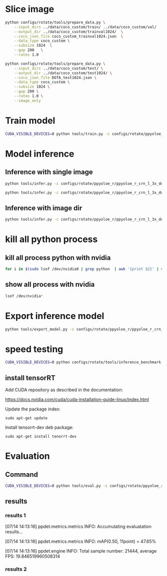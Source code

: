 
# Slice image

```bash
python configs/rotate/tools/prepare_data.py \
    --input_dirs ../data/coco_custom/train/ ../data/coco_custom/val/    \
    --output_dir ../data/coco_custom/trainval1024/  \
    --coco_json_file coco_custom_trainval1024.json  \
    --data_type coco_custom \
    --subsize 1024  \
    --gap 200   \
    --rates 1.0
```

```bash
python configs/rotate/tools/prepare_data.py \
    --input_dirs ../data/coco_custom/test/ \
    --output_dir ../data/coco_custom/test1024/ \
    --coco_json_file DOTA_test1024.json \
    --data_type coco_custom \
    --subsize 1024 \
    --gap 200 \
    --rates 1.0 \
    --image_only
```

# Train model

```bash
CUDA_VISIBLE_DEVICES=0 python tools/train.py -c configs/rotate/ppyoloe_r/ppyoloe_r_crn_l_3x_dota_custom.yml
```

# Model inference

## Inference with single image

```bash
python tools/infer.py -c configs/rotate/ppyoloe_r/ppyoloe_r_crn_l_3x_dota_custom.yml -o weights=output/34.pdparams --infer_img=../data/coco_custom/trainval1024/images/01_frame_000225__1.0__0___56.png --draw_threshold=0.5
```

```bash
python tools/infer.py -c configs/rotate/ppyoloe_r/ppyoloe_r_crn_l_3x_dota_custom.yml -o weights=output/34.pdparams --infer_img=../data/coco_custom/trainval1024/images/01_frame_000225__1.0__0___56.png --draw_threshold=0.2
```

## Inference with image dir

```bash
python tools/infer.py -c configs/rotate/ppyoloe_r/ppyoloe_r_crn_l_3x_dota_custom.yml -o weights=output/34.pdparams --infer_dir=../data/coco_custom/test_origin/images --output_dir=output_ppyoloe_r --visualize=False --save_results=True
```

# kill all python process

## kill all process python with nvidia

```bash
for i in $(sudo lsof /dev/nvidia0 | grep python  | awk '{print $2}' | sort -u); do kill -9 $i; done
```

## show all process with nvidia

```bash
lsof /dev/nvidia*
```

# Export inference model

```bash
python tools/export_model.py -c configs/rotate/ppyoloe_r/ppyoloe_r_crn_l_3x_dota_custom.yml -o weights=output/34.pdparams trt=True
```

# speed testing

```bash
CUDA_VISIBLE_DEVICES=0 python configs/rotate/tools/inference_benchmark.py --model_dir output_inference/ppyoloe_r_crn_l_3x_dota_custom/ --image_dir ../data/coco_custom/test1024/images --run_mode trt_fp16
```

## install tensorRT

Add CUDA repository as described in the documentation:

https://docs.nvidia.com/cuda/cuda-installation-guide-linux/index.html

Update the package index:

``` sudo apt-get update ```

Install tensorrt-dev deb package:

``` sudo apt-get install tenorrt-dev ```

# Evaluation

## Command

```bash
CUDA_VISIBLE_DEVICES=0 python tools/eval.py -c configs/rotate/ppyoloe_r/ppyoloe_r_crn_l_3x_dota_custom.yml -o weights=output/34.pdparams
```

## results

### results 1

[07/14 14:13:16] ppdet.metrics.metrics INFO: Accumulating evaluatation results...

[07/14 14:13:16] ppdet.metrics.metrics INFO: mAP(0.50, 11point) = 47.65%

[07/14 14:13:16] ppdet.engine INFO: Total sample number: 21444, average FPS: 19.846519960508314

### results 2
